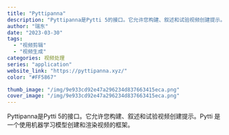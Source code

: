 ```yaml
---
title: "Pyttipanna"
description: "Pyttipanna是Pytti 5的接口。它允许您构建、叙述和试验视频创建提示。Pytti 是一个使用机器学习模型创建"
author: "瑞东"
date: "2023-03-30"
tags:
  - "视频剪辑"
  - "视频生成"
categories: 视频处理
series: "application"
website_link: "https://pyttipanna.xyz/"
color: "#FF5867"

thumb_image: "/img/9e933cd92e47a296234d837663415eca.png"
cover_image: "/img/9e933cd92e47a296234d837663415eca.png"
---
```


Pyttipanna是Pytti 5的接口。它允许您构建、叙述和试验视频创建提示。Pytti 是一个使用机器学习模型创建和渲染视频的框架。 